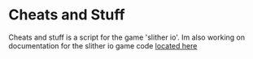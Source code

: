 # Cheats and Stuff
Cheats and stuff is a script for the game 'slither io'.
Im also working on documentation for the slither io game code [located here](https://github.com/Pcat0/Slither-IO-hacking/master/notes.md)
